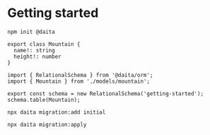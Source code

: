 # Getting started

```
npm init @daita
```

```
export class Mountain {
  name!: string
  height!: number
}
```

```
import { RelationalSchema } from '@daita/orm';
import { Mountain } from './models/mountain';

export const schema = new RelationalSchema('getting-started');
schema.table(Mountain);
```

```
npx daita migration:add initial
```

```
npx daita migration:apply
```
